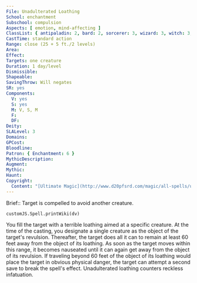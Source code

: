 ```yaml
---
File: Unadulterated Loathing
School: enchantment
Subschool: compulsion
Aspects: [ emotion, mind-affecting ]
ClassList: { antipaladin: 2, bard: 2, sorcerer: 3, wizard: 3, witch: 3, psychic: 3, mesmerist: 2 }
CastTime: standard action
Range: close (25 + 5 ft./2 levels)
Area: 
Effect: 
Targets: one creature
Duration: 1 day/level
Dismissible: 
Shapeable: 
SavingThrow: Will negates
SR: yes
Components:
  V: yes
  S: yes
  M: V, S, M
  F: 
  DF: 
Deity: 
SLALevel: 3
Domains: 
GPCost: 
Bloodline: 
Patron: { Enchantment: 6 }
MythicDescription: 
Augment: 
Mythic: 
Haunt: 
Copyright:
  Content: "[Ultimate Magic](http://www.d20pfsrd.com/magic/all-spells/u/unadulterated-loathing)"
---
```

Brief:: Target is compelled to avoid another creature.

```dataviewjs
customJS.Spell.printWiki(dv)
```

You fill the target with a terrible loathing aimed at a specific creature. At the time of the casting, you designate a single creature as the object of the target's revulsion. Thereafter, the target does all it can to remain at least 60 feet away from the object of its loathing. As soon as the target moves within this range, it becomes nauseated until it can again get away from the object of its revulsion. If traveling beyond 60 feet of the object of its loathing would place the target in obvious physical danger, the target can attempt a second save to break the spell's effect.  Unadulterated loathing counters reckless infatuation.
